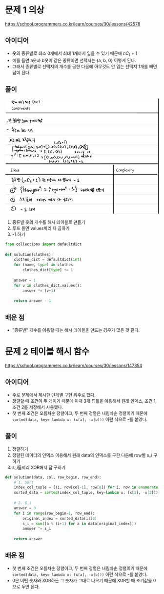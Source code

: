 # 문제 1 의상
https://school.programmers.co.kr/learn/courses/30/lessons/42578

## 아이디어
- 옷의 종류별로 최소 0개에서 최대 1개까지 입을 수 있기 때문에 $nC_1$ + 1
- 예를 들면 a옷과 b옷이 같은 종류이면 선택지는 {a, b, 0} 이렇게 된다.
- 그래서 종류별로 선택지의 개수를 곱한 다음에 아무것도 안 입는 선택지 1개를 빼면 답이 된다.

## 풀이
![clothes](clothes.jpeg)

1. 종류별 옷의 개수를 해시 테이블로 만들기
2. 루프 돌면 values끼리 다 곱하기
3. -1 하기

```python
from collections import defaultdict

def solution(clothes):
    clothes_dict = defaultdict(int)
    for (name, type) in clothes:
        clothes_dict[type] += 1
    
    answer = 1
    for v in clothes_dict.values():
        answer *= (v+1)
    
    return answer - 1
```
## 배운 점
- "종류별" 개수를 이용할 때는 해시 테이블을 만드는 경우가 많은 것 같다.

# 문제 2 테이블 해시 함수
https://school.programmers.co.kr/learn/courses/30/lessons/147354

## 아이디어
- 주로 문제에서 제시한 단계별 구현 위주로 했다.
- 정렬할 때 조건이 두 개이기 때문에 이때 3개 튜플을 이용해서 원래 인덱스, 조건 1, 조건 2를 저장해서 사용했다.
- 첫 번째 조건은 오름차순 정렬이고, 두 번째 정렬은 내림차순 정렬이기 때문에 `sorted(data, key= lambda x: (x[a], -x[b]))` 이런 식으로 -를 붙였다. 

## 풀이
1. 정렬하기
2. 정렬된 데이터의 인덱스 이용해서 원래 data의 인덱스를 구한 다음에 row별 s_i 구하기
3. s_i들끼리 XOR해서 답 구하기

```python
def solution(data, col, row_begin, row_end):
    # 1. Sort
    index_col_tuple = [(i, row[col-1], row[0]) for i, row in enumerate(data)]
    sorted_data = sorted(index_col_tuple, key=lambda x: (x[1], -x[2]))
    
    # 2. S_i
    answer = 0
    for i in range(row_begin-1, row_end):
        original_index = sorted_data[i][0]
        s_i = sum([a % (i+1) for a in data[original_index]])
        answer ^= s_i
            
    return answer

```
## 배운 점
- 첫 번째 조건은 오름차순 정렬이고, 두 번째 정렬은 내림차순 정렬이기 때문에 `sorted(data, key= lambda x: (x[a], -x[b]))` 이런 식으로 -를 붙였다.
- 0은 어떤 숫자와 XOR하든 그 숫자가 그대로 나오기 때문에 XOR할 때 초기값을 0으로 두면 된다.